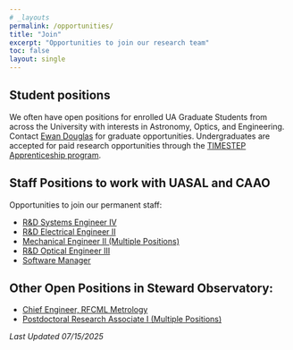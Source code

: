 ```yaml
---
# _layouts
permalink: /opportunities/
title: "Join"
excerpt: "Opportunities to join our research team"
toc: false
layout: single
---
```



## Student positions

We often have open positions for enrolled UA Graduate Students from across the University with interests in Astronomy, Optics, and Engineering. Contact [Ewan Douglas](https://www.as.arizona.edu/people/faculty/ewan-douglas) for graduate opportunities.
Undergraduates are accepted for paid research opportunities through the [TIMESTEP Apprenticeship program](https://lavinia.as.arizona.edu/~timestep/timestep-apprenticeship.html).

## Staff Positions to work with UASAL and CAAO
Opportunities to join our permanent staff:
- [R&D Systems Engineer IV](https://arizona.csod.com/ux/ats/careersite/4/home/requisition/22820?c=arizona)
- [R&D Electrical Engineer II](https://arizona.con/20615?c=arizona)
- [Mechanical Engineer II (Multiple Positions)]()
- [R&D Optical Engineer III](https://arizona.csod.com/ux/ats/careersite/4/home/requisition/22856?c=arizona)
- [Software Manager](https://arizona.csod.com/ux/ats/careersite/4/home/requisition/23359?c=arizona&sq=req23359)


## Other Open Positions in Steward Observatory:
- [Chief Engineer, RFCML Metrology](https://arizona.csod.com/ux/ats/careersite/4/home/requisition/21476?c=arizona&sq=req21476)
- [Postdoctoral Research Associate I (Multiple Positions)](https://arizona.csod.com/ux/ats/careersite/4/home/requisition/21926?c=arizona&sq=req21926)

_Last Updated 07/15/2025_
